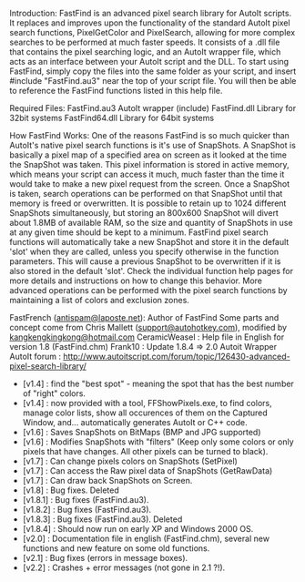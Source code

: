 Introduction:
FastFind is an advanced pixel search library for AutoIt scripts. It replaces and improves upon the functionality of the standard AutoIt pixel search functions, PixelGetColor and PixelSearch, allowing for more complex searches to be performed at much faster speeds.
It consists of a .dll file that contains the pixel searching logic, and an AutoIt wrapper file, which acts as an interface between your AutoIt script and the DLL. To start using FastFind, simply copy the files into the same folder as your script, and insert #include "FastFind.au3" near the top of your script file. You will then be able to reference the FastFind functions listed in this help file.

Required Files:
FastFind.au3 AutoIt wrapper (include) 
FastFind.dll Library for 32bit systems 
FastFind64.dll Library for 64bit systems 

How FastFind Works:
One of the reasons FastFind is so much quicker than AutoIt's native pixel search functions is it's use of SnapShots. A SnapShot is basically a pixel map of a specified area on screen as it looked at the time the SnapShot was taken. This pixel information is stored in active memory, which means your script can access it much, much faster than the time it would take to make a new pixel request from the screen. Once a SnapShot is taken, search operations can be performed on that SnapShot until that memory is freed or overwritten.
It is possible to retain up to 1024 different SnapShots simultaneously, but storing an 800x600 SnapShot will divert about 1.8MB of available RAM, so the size and quantity of SnapShots in use at any given time should be kept to a minimum.
FastFind pixel search functions will automatically take a new SnapShot and store it in the default 'slot' when they are called, unless you specify otherwise in the function parameters. This will cause a previous SnapShot to be overwritten if it is also stored in the default 'slot'. Check the individual function help pages for more details and instructions on how to change this behavior.
More advanced operations can be performed with the pixel search functions by maintaining a list of colors and exclusion zones.

FastFrench (antispam@laposte.net): Author of FastFind
Some parts and concept come from Chris Mallett (support@autohotkey.com), modified by kangkengkingkong@hotmail.com
CeramicWeasel : Help file in English for version 1.8 (FastFind.chm)
Frank10 : Update 1.8.4 => 2.0 Autoit Wrapper
AutoIt forum : http://www.autoitscript.com/forum/topic/126430-advanced-pixel-search-library/

 - [v1.4] : find the "best spot" - meaning the spot that has the best number of "right" colors.
 - [v1.4] : now provided with a tool, FFShowPixels.exe, to find colors, manage color lists, show all occurences of them on the Captured Window, and... automatically generates AutoIt or C++ code.
 - [v1.6] : Saves SnapShots on BitMaps (BMP and JPG supported)
 - [v1.6] : Modifies SnapShots with "filters" (Keep only some colors or only pixels that have changes. All other pixels can be turned to black).
 - [v1.7] : Can change pixels colors on SnapShots (SetPixel)
 - [v1.7] : Can access the Raw pixel data of SnapShots (GetRawData)
 - [v1.7] : Can draw back SnapShots on Screen.
 - [v1.8] : Bug fixes. Deleted
 - [v1.8.1] : Bug fixes (FastFind.au3).
 - [v1.8.2] : Bug fixes (FastFind.au3).
 - [v1.8.3] : Bug fixes (FastFind.au3). Deleted
 - [v1.8.4] : Should now run on early XP and Windows 2000 OS.
 - [v2.0] : Documentation file in english (FastFind.chm), several new functions and new feature on some old functions.
 - [v2.1] : Bug fixes (errors in message boxes).
 - [v2.2] : Crashes + error messages (not gone in 2.1 ?!).
